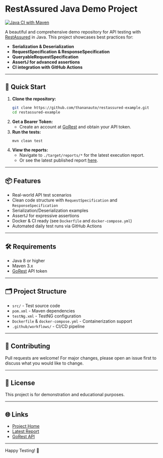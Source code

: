 

# RestAssured Java Demo Project

[![Java CI with Maven](https://github.com/thananauto/restassured-example/actions/workflows/test.yml/badge.svg)](https://github.com/thananauto/restassured-example/actions/workflows/test.yml)

A beautiful and comprehensive demo repository for API testing with [RestAssured](https://rest-assured.io/) in Java. This project showcases best practices for:

- **Serialization & Deserialization**
- **RequestSpecification & ResponseSpecification**
- **QueryableRequestSpecification**
- **AssertJ for advanced assertions**
- **CI integration with GitHub Actions**
 
---

## 🚀 Quick Start

1. **Clone the repository:**
   ```bash
   git clone https://github.com/thananauto/restassured-example.git
   cd restassured-example
   ```
2. **Get a Bearer Token:**
   - Create an account at [GoRest](https://gorest.co.in/) and obtain your API token.
3. **Run the tests:**
   ```bash
   mvn clean test
   ```
4. **View the reports:**
   - Navigate to `./target/reports/*` for the latest execution report.
   - Or see the latest published report [here](https://thananauto.github.io/restassured-example/index.html).

---

## 📦 Features

- Real-world API test scenarios
- Clean code structure with `RequestSpecification` and `ResponseSpecification`
- Serialization/Deserialization examples
- AssertJ for expressive assertions
- Docker & CI ready (see `Dockerfile` and `docker-compose.yml`)
- Automated daily test runs via GitHub Actions

---

## 🛠️ Requirements

- Java 8 or higher
- Maven 3.x
- [GoRest](https://gorest.co.in/) API token

---

## 🗂️ Project Structure

- `src/` - Test source code
- `pom.xml` - Maven dependencies
- `testNg.xml` - TestNG configuration
- `Dockerfile` & `docker-compose.yml` - Containerization support
- `.github/workflows/` - CI/CD pipeline

---

## 🤝 Contributing

Pull requests are welcome! For major changes, please open an issue first to discuss what you would like to change.

---

## 📄 License

This project is for demonstration and educational purposes.

---

## 🌐 Links

- [Project Home](https://github.com/thananauto/restassured-example)
- [Latest Report](https://thananauto.github.io/restassured-example/index.html)
- [GoRest API](https://gorest.co.in/)

---

Happy Testing! 🚦

